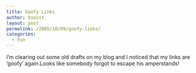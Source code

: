 ```yaml
---
title: Goofy Links
author: bsoist
layout: post
permalink: /2005/10/09/goofy-links/
categories:
  - Fun
---
```

I&#8217;m clearing out some old drafts on my blog and I noticed that my links are &#8216;goofy&#8217; again.Looks like somebody forgot to escape his amperstands! <i class="fa fa-smile-o"></i>
